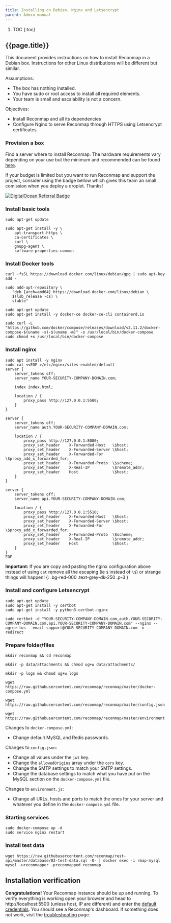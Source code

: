 ```yaml
---
title: Installing on Debian, Nginx and Letsencrypt
parent: Admin manual
---
```


1. TOC
{:toc}

## {{page.title}}

This document provides instructions on how to install Reconmap in a Debian box. Instructions for other Linux distributions will be different but similar.

Assumptions:
- The box has nothing installed.
- You have sudo or root access to install all required elements.
- Your team is small and escalability is not a concern.

Objectives:
- Install Reconmap and all its dependencies
- Configure Nginx to serve Reconmap through HTTPS using Letsencrypt certificates

### Provision a box

Find a server where to install Reconmap. The hardware requirements vary depending on your use but the minimum and recommended can be found [here](hardware-requirements).

If your budget is limited but you want to run Reconmap and support the project, consider using the badge bellow which gives this team an small comission when you deploy a droplet. Thanks!

[![DigitalOcean Referral Badge](https://web-platforms.sfo2.cdn.digitaloceanspaces.com/WWW/Badge%201.svg)](https://www.digitalocean.com/?refcode=b2b6c64caae7&utm_campaign=Referral_Invite&utm_medium=Referral_Program&utm_source=badge)

### Install basic tools

```shell
sudo apt-get update

sudo apt-get install -y \
    apt-transport-https \
    ca-certificates \
    curl \
    gnupg-agent \
    software-properties-common
```

### Install Docker tools

```shell
curl -fsSL https://download.docker.com/linux/debian/gpg | sudo apt-key add -

sudo add-apt-repository \
   "deb [arch=amd64] https://download.docker.com/linux/debian \
   $(lsb_release -cs) \
   stable"

sudo apt-get update
sudo apt-get install -y docker-ce docker-ce-cli containerd.io

sudo curl -L "https://github.com/docker/compose/releases/download/v2.11.2/docker-compose-$(uname -s)-$(uname -m)" -o /usr/local/bin/docker-compose
sudo chmod +x /usr/local/bin/docker-compose
```

### Install nginx

```shell
sudo apt install -y nginx
sudo cat <<EOF >/etc/nginx/sites-enabled/default
server {
    server_tokens off;
    server_name YOUR-SECURITY-COMPANY-DOMAIN.com;

    index index.html;

    location / {
        proxy_pass http://127.0.0.1:5500;
    }
}

server {
    server_tokens off;
    server_name auth.YOUR-SECURITY-COMPANY-DOMAIN.com;

    location / {
        proxy_pass http://127.0.0.1:8080;
        proxy_set_header    X-Forwarded-Host   \$host;
        proxy_set_header    X-Forwarded-Server \$host;
        proxy_set_header    X-Forwarded-For    \$proxy_add_x_forwarded_for;
        proxy_set_header    X-Forwarded-Proto  \$scheme;
        proxy_set_header    X-Real-IP          \$remote_addr;
        proxy_set_header    Host               \$host;
    }   
}

server {
    server_tokens off;
    server_name api.YOUR-SECURITY-COMPANY-DOMAIN.com;

    location / {
        proxy_pass http://127.0.0.1:5510;
        proxy_set_header    X-Forwarded-Host   \$host;
        proxy_set_header    X-Forwarded-Server \$host;
        proxy_set_header    X-Forwarded-For    \$proxy_add_x_forwarded_for;
        proxy_set_header    X-Forwarded-Proto  \$scheme;
        proxy_set_header    X-Real-IP          \$remote_addr;
        proxy_set_header    Host               \$host;
    }   
}
EOF
```

**Important:** If you are copy and pasting the nginx configuration above instead of using `cat` remove all the escaping (ie `$` instead of `\$`) or strange things will happen!
{: .bg-red-000 .text-grey-dk-250 .p-3 }

### Install and configure Letsencrypt

```shell
sudo apt-get update
sudo apt-get install -y certbot
sudo apt-get install -y python3-certbot-nginx

sudo certbot -d "YOUR-SECURITY-COMPANY-DOMAIN.com,auth.YOUR-SECURITY-COMPANY-DOMAIN.com,api.YOUR-SECURITY-COMPANY-DOMAIN.com" --nginx --agree-tos --email support@YOUR-SECURITY-COMPANY-DOMAIN.com -n --redirect
```

### Prepare folder/files


```shell
mkdir reconmap && cd reconmap

mkdir -p data/attachments && chmod ug+w data/attachments/

mkdir -p logs && chmod ug+w logs

wget https://raw.githubusercontent.com/reconmap/reconmap/master/docker-compose.yml

wget https://raw.githubusercontent.com/reconmap/reconmap/master/config.json

wget https://raw.githubusercontent.com/reconmap/reconmap/master/environment.js

```

Changes to `docker-compose.yml`:
- Change default MySQL and Redis passwords.

Changes to `config.json`:
- Change all values under the `jwt` key.
- Change the `allowedOrigins` array under the `cors` key.
- Change the SMTP settings to match your SMTP settings.
- Change the database settings to match what you have put on the MySQL section on the `docker-compose.yml` file.

Changes to `environment.js`:
- Change all URLs, hosts and ports to match the ones for your server and whatever you define in the `docker-compose.yml` file.

### Starting services

```shell
sudo docker-compose up -d
sudo service nginx restart
```

### Install test data

```shell
wget https://raw.githubusercontent.com/reconmap/rest-api/master/database/03-test-data.sql -O- | docker exec -i rmap-mysql mysql -ureconmapper -preconmapped reconmap
```

## Installation verification

**Congratulations!** Your Reconmap instance should be up and running. To verify everything is working open your browser and head to http://localhost:5500 (unless host, IP are different) and enter the [default credentials](/admin-manual/default-credentials.html). You should see a Reconmap's dashboard. If something does not work, visit the [troubleshooting](/development/troubleshooting) page.

